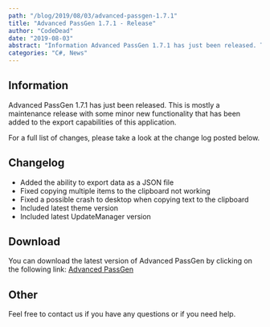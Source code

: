 ```yaml
---
path: "/blog/2019/08/03/advanced-passgen-1.7.1"
title: "Advanced PassGen 1.7.1 - Release"
author: "CodeDead"
date: "2019-08-03"
abstract: "Information Advanced PassGen 1.7.1 has just been released. This is mostly a maintenance release with some minor new functionality that has been added to the export capabilities of this application. For a full list of changes, please take a look at the change log..."
categories: "C#, News"
---
```

## Information

Advanced PassGen 1.7.1 has just been released. This is mostly a maintenance release with some minor new functionality that has been added to the export capabilities of this application.

For a full list of changes, please take a look at the change log posted below.

## Changelog

* Added the ability to export data as a JSON file
* Fixed copying multiple items to the clipboard not working
* Fixed a possible crash to desktop when copying text to the clipboard
* Included latest theme version
* Included latest UpdateManager version

## Download

You can download the latest version of Advanced PassGen by clicking on the following link:
<a href="/software/advanced-passgen">Advanced PassGen</a>

## Other

Feel free to contact us if you have any questions or if you need help.
